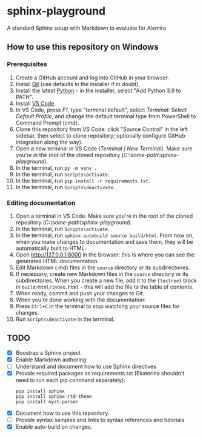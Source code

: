 # sphinx-playground
A standard Sphinx setup with Markdown to evaluate for Alemira

## How to use this repository on Windows

### Prerequisites

1. Create a GitHub account and log into GitHub in your browser.
1. Install [Git](https://git-scm.com/download/win) (use defaults in the installer if in doubt).
1. Install the latest [Python](https://www.python.org/downloads/) - in the installer, select "Add Python 3.9 to PATH".
1. Install [VS Code](https://code.visualstudio.com/docs/?dv=win).
1. In VS Code, press *F1*, type "terminal default", select *Terminal: Select Default Profile*, and change the default terminal type from PowerShell to Command Prompt (cmd).
1. Clone this repository from VS Code: click "Source Control" in the left sidebar, then select to clone repository; optionally configure GitHub integration along the way).
1. Open a new terminal in VS Code (*Terminal | New Terminal*). Make sure you're in the root of the cloned repository (*C:\some-path\sphinx-playground*).
1. In the terminal, run `py -m venv .`
1. In the terminal, run `Scripts\activate`.
1. In the terminal, run `pip install -r requirements.txt`.
1. In the terminal, run `Scripts\deactivate`.

### Editing documentation
1. Open a terminal in VS Code. Make sure you're in the root of the cloned repository (*C:\some-path\sphinx-playground*).
1. In the terminal, run `Scripts\activate`.
1. In the terminal, run `sphinx-autobuild source build/html`. From now on, when you make changes to documentation and save them, they will be automatically built to HTML.
1. Open http://127.0.0.1:8000 in the browser: this is where you can see the generated HTML documentation.
1. Edit Markdown (.md) files in the `source` directory or its subdirectories.
1. If necessary, create new Markdown files in the `source` directory or its subdirectories. When you create a new file, add it to the `{toctree}` block in `build/html/index.html` - this will add the file to the table of contents.
1. When ready, commit and push your changes to Git.
1. When you're done working with the documentation:
  1. Press `Ctrl+C` in the terminal to stop watching your source files for changes.
  1. Run `Scripts\deactivate` in the terminal.

## TODO

* [x] Boostrap a Sphinx project
* [x] Enable Markdown authoring
* [ ] Understand and document how to use Sphinx directives
* [x] Provide required packages as requirements.txt (Ekaterina shouldn't need to run each pip command separately):
  ```
  pip install sphinx
  pip install sphinx-rtd-theme
  pip install myst-parser
  ```
* [x] Document how to use this repository.
* [ ] Provide syntax samples and links to syntax references and tutorials
* [x] Enable auto-build on changes.
